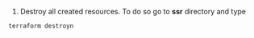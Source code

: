 1. Destroy all created resources. To do so go to **ssr** directory and type 

```bash
terraform destroyn
```